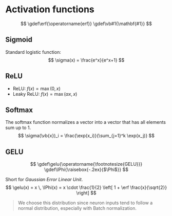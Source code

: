 # Activation functions

$$
\gdef\erf{\operatorname{erf}}
\gdef\vb#1{\mathbf{#1}}
$$

## Sigmoid

Standard logistic function:
$$
\sigma(x) = \frac{e^x}{e^x+1}
$$

## ReLU

- ReLU: $f(x) = \max(0, x)$
- Leaky ReLU: $f(x) = \max(\alpha x, x)$

## Softmax

The softmax function normalizes a vector into a vector that has all elements sum up to 1.
$$
\sigma(\vb{x})_i = \frac{\exp(x_i)}{\sum_{j=1}^k \exp(x_j)}
$$

## GELU

$$
\gdef\gelu{\operatorname{\footnotesize{GELU}}}
\gdef\lPhi{\raisebox{-.2ex}{$\Phi$}}
$$

Short for *Gaussian Error Linear Unit*.
$$
\gelu(x) = x \, \lPhi(x) = x \cdot \frac{1}{2} \left[ 1 + \erf \frac{x}{\sqrt{2}} \right]
$$

> We choose this distribution since neuron inputs tend to follow a normal distribution, especially
with Batch normalization.
